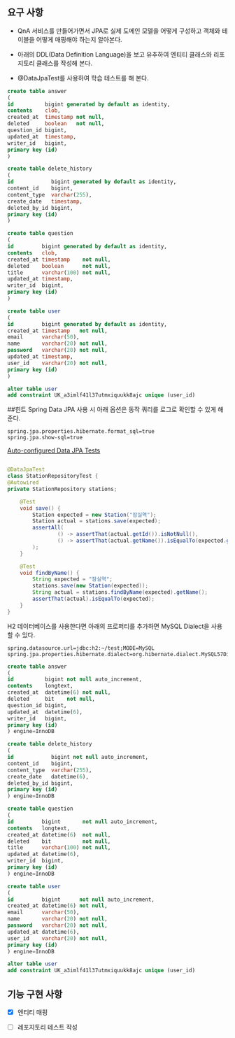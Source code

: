 ## 요구 사항
- QnA 서비스를 만들어가면서 JPA로 실제 도메인 모델을 어떻게 구성하고 객체와 테이블을 어떻게 매핑해야 하는지 알아본다.

- 아래의 DDL(Data Definition Language)을 보고 유추하여 엔티티 클래스와 리포지토리 클래스를 작성해 본다.
- @DataJpaTest를 사용하여 학습 테스트를 해 본다.

```sql
create table answer
(
id          bigint generated by default as identity,
contents    clob,
created_at  timestamp not null,
deleted     boolean   not null,
question_id bigint,
updated_at  timestamp,
writer_id   bigint,
primary key (id)
)
```

```sql
create table delete_history
(
id            bigint generated by default as identity,
content_id    bigint,
content_type  varchar(255),
create_date   timestamp,
deleted_by_id bigint,
primary key (id)
)
```
```sql
create table question
(
id         bigint generated by default as identity,
contents   clob,
created_at timestamp    not null,
deleted    boolean      not null,
title      varchar(100) not null,
updated_at timestamp,
writer_id  bigint,
primary key (id)
)
```

```sql
create table user
(
id         bigint generated by default as identity,
created_at timestamp   not null,
email      varchar(50),
name       varchar(20) not null,
password   varchar(20) not null,
updated_at timestamp,
user_id    varchar(20) not null,
primary key (id)
)

alter table user
add constraint UK_a3imlf41l37utmxiquukk8ajc unique (user_id)
```

##힌트
Spring Data JPA 사용 시 아래 옵션은 동작 쿼리를 로그로 확인할 수 있게 해준다.
```
spring.jpa.properties.hibernate.format_sql=true
spring.jpa.show-sql=true
```
[Auto-configured Data JPA Tests](https://docs.spring.io/spring-boot/docs/current/reference/htmlsingle/#features.testing.spring-boot-applications.autoconfigured-spring-data-jpa)

```java

@DataJpaTest
class StationRepositoryTest {
@Autowired
private StationRepository stations;

    @Test
    void save() {
        Station expected = new Station("잠실역");
        Station actual = stations.save(expected);
        assertAll(
                () -> assertThat(actual.getId()).isNotNull(),
                () -> assertThat(actual.getName()).isEqualTo(expected.getName())
        );
    }

    @Test
    void findByName() {
        String expected = "잠실역";
        stations.save(new Station(expected));
        String actual = stations.findByName(expected).getName();
        assertThat(actual).isEqualTo(expected);
    }
}
```
H2 데이터베이스를 사용한다면 아래의 프로퍼티를 추가하면 MySQL Dialect을 사용할 수 있다.
```
spring.datasource.url=jdbc:h2:~/test;MODE=MySQL
spring.jpa.properties.hibernate.dialect=org.hibernate.dialect.MySQL57Dialect
```
```sql
create table answer
(
id          bigint not null auto_increment,
contents    longtext,
created_at  datetime(6) not null,
deleted     bit    not null,
question_id bigint,
updated_at  datetime(6),
writer_id   bigint,
primary key (id)
) engine=InnoDB

create table delete_history
(
id            bigint not null auto_increment,
content_id    bigint,
content_type  varchar(255),
create_date   datetime(6),
deleted_by_id bigint,
primary key (id)
) engine=InnoDB

create table question
(
id         bigint       not null auto_increment,
contents   longtext,
created_at datetime(6)  not null,
deleted    bit          not null,
title      varchar(100) not null,
updated_at datetime(6),
writer_id  bigint,
primary key (id)
) engine=InnoDB

create table user
(
id         bigint      not null auto_increment,
created_at datetime(6) not null,
email      varchar(50),
name       varchar(20) not null,
password   varchar(20) not null,
updated_at datetime(6),
user_id    varchar(20) not null,
primary key (id)
) engine=InnoDB

alter table user
add constraint UK_a3imlf41l37utmxiquukk8ajc unique (user_id)
```

## 기능 구현 사항
- [x] 엔티티 매핑
- [ ] 레포지토리 테스트 작성


